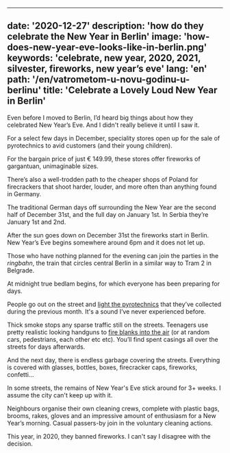 ---
date: '2020-12-27'
description: 'how do they celebrate the New Year in Berlin'
image: 'how-does-new-year-eve-looks-like-in-berlin.png'
keywords: 'celebrate, new year, 2020, 2021, silvester, fireworks, new year’s eve'
lang: 'en'
path: '/en/vatrometom-u-novu-godinu-u-berlinu'
title: 'Celebrate a Lovely Loud New Year in Berlin'
------

Even before I moved to Berlin, I’d heard big things about how they celebrated New Year’s Eve. And I didn't really believe it until I saw it.

For a select few days in December, speciality stores open up for the sale of pyrotechnics to avid customers (and their young children).

For the bargain price of just € 149.99, these stores offer fireworks of gargantuan, unimaginable sizes.

There’s also a well-trodden path to the cheaper shops of Poland for firecrackers that shoot harder, louder, and more often than anything found in Germany.

The traditional German days off surrounding the New Year are the second half of December 31st, and the full day on January 1st. In Serbia they’re January 1st and 2nd.

After the sun goes down on December 31st the fireworks start in Berlin. New Year’s Eve begins somewhere around 6pm and it does not let up.

Those who have nothing planned for the evening can join the parties in the <i>ringbahn</i>, the train that circles central Berlin in a similar way to Tram 2 in Belgrade.

At midnight true bedlam begins, for which everyone has been preparing for days.

People go out on the street and <a href="https://www.dw.com/en/column-germanys-inexplicable-love-affair-with-fireworks/a-55746329" target="_blank" rel="noopener noreferrer">light the pyrotechnics</a> that they’ve collected during the previous month. It's a sound I’ve never experienced before.

Thick smoke stops any sparse traffic still on the streets. Teenagers use pretty realistic looking handguns to <a href="https://berlinspectator.com/2020/12/08/berlin-interior-senator-geisel-worried-about-new-years-eve-1/" target="_blank" rel="noopener noreferrer">fire blanks into the air</a> (or at random cars, pedestrians, each other etc etc). You’ll find spent casings all over the streets for days afterwards.

And the next day, there is endless garbage covering the streets. Everything is covered with glasses, bottles, boxes, firecracker caps, fireworks, confetti…

In some streets, the remains of New Year's Eve stick around for 3+ weeks. I assume the city can't keep up with it.

Neighbours organise their own cleaning crews, complete with plastic bags, brooms, rakes, gloves and an impressive amount of enthusiasm for a New Year’s morning. Casual passers-by join in the voluntary cleaning actions.

This year, in 2020, they banned fireworks. I can't say I disagree with the decision.
